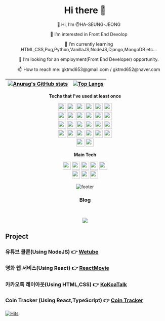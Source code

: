 <h1 align="center">Hi there 👋</h1>

<div align="center">
  <ul> 👋 Hi, I’m @HA-SEUNG-JEONG</ul>
  <ul>👀 I’m interested in Front End Devolop</ul>
  <ul>🌱 I’m currently learning HTML,CSS,Pug,Python,VanillaJS,NodeJS,Django,MongoDB etc...</ul>
  <ul>👯 I’m looking for an employment(Front End Developer) opportunity.</ul>
  <ul>📫 How to reach me: gktmd653@gmail.com / gktmd652@naver.com</ul>



|[![Anurag's GitHub stats](https://github-readme-stats.vercel.app/api?username=HA-SEUNG-JEONG&show_icons=true&theme=radical)](https://github.com/anuraghazra/github-readme-stats)|[![Top Langs](https://github-readme-stats.vercel.app/api/top-langs/?username=HA-SEUNG-JEONG&layout=compact&theme=radical&langs_count=8)](https://github.com/anuraghazra/github-readme-stats)
|--|--|

<strong> Techs that I've used at least once </strong>
<br/>
<p align="center">
<img  height='25' src="https://img.shields.io/badge/HTML5-E34F26?style=flat-square&logo=HTML5&logoColor=white"/></a> 
<img  height='25' src="https://img.shields.io/badge/CSS3-1572B6?style=flat-square&logo=CSS3&logoColor=white"/></a> 
<img  height='25' src="https://img.shields.io/badge/JavaScript-F7DF1E?style=flat-square&logo=JavaScript&logoColor=white"/></a>
<img  height='25' src="https://img.shields.io/badge/Node.JS-339933?style=flat-square&logo=Node.JS&logoColor=white"/></a>
<img  height='25' src="https://img.shields.io/badge/Python-3776AB?style=flat-square&logo=python&logoColor=white"/></a>
<img  height='25' src="https://img.shields.io/badge/Django-092E20?style=flat-square&logo=Django&logoColor=white"/></a>
<br>
<img  height='25' src="https://img.shields.io/badge/MongoDB-47A248?style=flat-square&logo=MongoDB&logoColor=white"/></a>
<img  height='25' src="https://img.shields.io/badge/Express-000000?style=flat-square&logo=Express&logoColor=white"/></a>
<img height='25' src="https://img.shields.io/badge/Pug-A86454?style=flat-square&logo=Pug&logoColor=white"/></a>
<img height='25' src="https://img.shields.io/badge/Sass-CC6699?style=flat-square&logo=Sass&logoColor=white"/></a>
<img height='25' src="https://img.shields.io/badge/Socket.io-010101?style=flat-square&logo=Socket.io&logoColor=white"/></a>
<img height='25' src="https://img.shields.io/badge/WebAssembly-654FF0?style=flat-square&logo=WebAssembly&logoColor=white"/></a>
<br>
<img height='25' src="https://img.shields.io/badge/WebRTC-333333?style=flat-square&logo=WebRTC&logoColor=white"/></a>
<img height='25' src="https://img.shields.io/badge/Nodemon-76D04B?style=flat-square&logo=Nodemon&logoColor=white"/></a>
<img height='25' src="https://img.shields.io/badge/Babel-F9DC3E?style=flat-square&logo=Babel&logoColor=white"/></a>
<img height='25' src="https://img.shields.io/badge/Tailwind CSS-06B6D4?style=flat-square&logo=Tailwind CSS&logoColor=white"/></a>
<img height='25' src="https://img.shields.io/badge/React-61DAFB?style=flat-square&logo=React&logoColor=white"/></a>
<img height='25' src="https://img.shields.io/badge/Amazon AWS-232F3E?style=flat-square&logo=Amazon AWS&logoColor=white"/></a>
<br>
<img height='25' src="https://img.shields.io/badge/Heroku-430098?style=flat-square&logo=Heroku&logoColor=white"/></a>
<img height='25' src="https://img.shields.io/badge/Flask-000000?style=flat-square&logo=Flask&logoColor=white"/></a>
<img height='25' src="https://img.shields.io/badge/WebPack-8DD6F9?style=flat-square&logo=WebPack&logoColor=white"/></a>
<img height='25' src="https://img.shields.io/badge/GraphQL-E10098?style=flat-square&logo=GraphQL&logoColor=white"/></a>
<img height='25' src="https://img.shields.io/badge/Git-F05032?style=flat-square&logo=Git&logoColor=white"/></a>
<img height='25' src="https://img.shields.io/badge/Jupyter-F37626?style=flat-square&logo=Jupyter&logoColor=white"/></a>
<br>
  <img height='25' src="https://img.shields.io/badge/Firebase-FFCA28?style=flat-square&logo=Firebase&logoColor=white"/></a>
  <img height='25' src="https://img.shields.io/badge/TypeScript-3178C6?style=flat-square&logo=TypeScript&logoColor=white"/></a>
<br>

<strong>Main Tech</strong>
<br/>
<p align="center">
<img  height='25' src="https://img.shields.io/badge/HTML5-E34F26?style=flat-square&logo=HTML5&logoColor=white"/></a> 
<img  height='25' src="https://img.shields.io/badge/CSS3-1572B6?style=flat-square&logo=CSS3&logoColor=white"/></a> 
<img  height='25' src="https://img.shields.io/badge/JavaScript-F7DF1E?style=flat-square&logo=JavaScript&logoColor=white"/></a>
<img  height='25' src="https://img.shields.io/badge/Python-3776AB?style=flat-square&logo=python&logoColor=white"/></a>
<img  height='25' src="https://img.shields.io/badge/Django-092E20?style=flat-square&logo=Django&logoColor=white"/></a>
<br>
<img height='25' src="https://img.shields.io/badge/Tailwind CSS-06B6D4?style=flat-square&logo=Tailwind CSS&logoColor=white"/></a>
<img height='25' src="https://img.shields.io/badge/React-61DAFB?style=flat-square&logo=React&logoColor=white"/></a>
<img height='25' src="https://img.shields.io/badge/TypeScript-3178C6?style=flat-square&logo=TypeScript&logoColor=white"/></a>
<br>

![footer](https://capsule-render.vercel.app/api?type=waving&color=auto&height=100&section=footer)
</div>

<h3 align="center"><b>Blog</b></h3>
<br/>
<p align="center">
<a align="center" href="https://velog.io/@gktmd652" target="_blank"><img src="https://img.shields.io/badge/Velog-20c997?style=flat-square&logo=Vimeo&logoColor=white"/></a>

  
<h2>Project</h2>
 
### 유튜브 클론(Using NodeJS) 👉 [Wetube](https://wetube-reloads.herokuapp.com/)
### 영화 웹 서비스(Using React) 👉 [ReactMovie](https://ha-seung-jeong.github.io/create-react-app/)
### 카카오톡 레이아웃(Using HTML,CSS) 👉 [KoKoaTalk](https://ha-seung-jeong.github.io/kokokclone2021/)
### Coin Tracker (Using React,TypeScript) 👉 [Coin Tracker](https://ha-seung-jeong.github.io/reactmasterclass/)

[![Hits](https://hits.seeyoufarm.com/api/count/incr/badge.svg?url=https%3A%2F%2Fgithub.com%2FHA-SEUNG-JEONG%2FHA-SEUNG-JEONG&count_bg=%2379C83D&title_bg=%23555555&icon=&icon_color=%23E7E7E7&title=hits&edge_flat=false)](https://hits.seeyoufarm.com)
</div>

